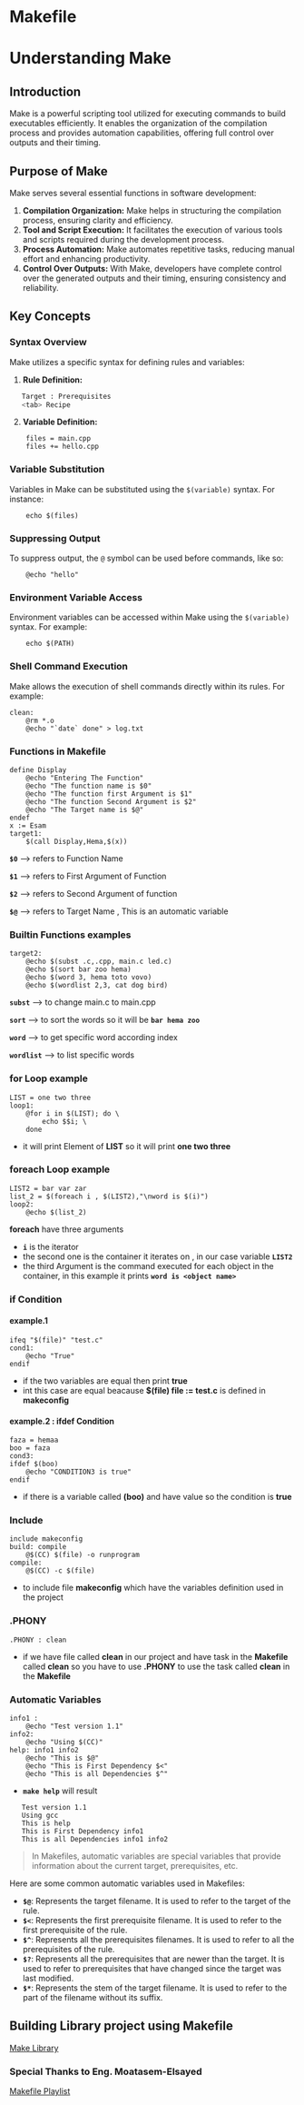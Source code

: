 # Makefile
# Understanding Make

## Introduction
Make is a powerful scripting tool utilized for executing commands to build executables efficiently. It enables the organization of the compilation process and provides automation capabilities, offering full control over outputs and their timing.

## Purpose of Make
Make serves several essential functions in software development:

1. **Compilation Organization:** Make helps in structuring the compilation process, ensuring clarity and efficiency.
2. **Tool and Script Execution:** It facilitates the execution of various tools and scripts required during the development process.
3. **Process Automation:** Make automates repetitive tasks, reducing manual effort and enhancing productivity.
4. **Control Over Outputs:** With Make, developers have complete control over the generated outputs and their timing, ensuring consistency and reliability.

## Key Concepts

### Syntax Overview
Make utilizes a specific syntax for defining rules and variables:

1. **Rule Definition:** 
 ```bash
    Target : Prerequisites
    <tab> Recipe
  ```
2. **Variable Definition:** 
```make
    files = main.cpp
    files += hello.cpp
```
### Variable Substitution
Variables in Make can be substituted using the `$(variable)` syntax. For instance:
```make
    echo $(files)
```
### Suppressing Output
To suppress output, the `@` symbol can be used before commands, like so:
```make
    @echo "hello"
```
### Environment Variable Access
Environment variables can be accessed within Make using the `$(variable)` syntax. For example:
```make
    echo $(PATH)
```
### Shell Command Execution
Make allows the execution of shell commands directly within its rules. For example:
```make
clean:
    @rm *.o
    @echo "`date` done" > log.txt
```
### Functions in Makefile
```make
define Display
	@echo "Entering The Function"
	@echo "The function name is $0"
	@echo "The function first Argument is $1"
	@echo "The function Second Argument is $2"
	@echo "The Target name is $@"
endef
x := Esam
target1:
	$(call Display,Hema,$(x))
```
**``$0``** --> refers to Function Name

**``$1``** --> refers to First Argument of Function

**``$2``** --> refers to Second Argument of function

**``$@``** --> refers to Target Name , This is an automatic variable

### Builtin Functions examples
```make 
target2:
	@echo $(subst .c,.cpp, main.c led.c)
	@echo $(sort bar zoo hema)
	@echo $(word 3, hema toto vovo)
	@echo $(wordlist 2,3, cat dog bird)
```
**``subst``** --> to change main.c to main.cpp

**``sort``** --> to sort the words so it will be **``bar hema zoo``**

**``word``** --> to get specific word according index

**``wordlist``** --> to list specific words
### for Loop example
```make
LIST = one two three
loop1:
	@for i in $(LIST); do \
		echo $$i; \
	done
```
 - it will print Element of **LIST** so it will print **one two three**
### foreach Loop example
```make
LIST2 = bar var zar
list_2 = $(foreach i , $(LIST2),"\nword is $(i)")
loop2:
	@echo $(list_2)
```
**foreach** have three arguments 
 - **``i``** is the iterator
 - the second one is the container it iterates on , in our case variable **``LIST2``** 
 - the third Argument is the command executed for each object in the container, in this example it prints **``word is <object name>``**

### if Condition
#### example.1
```make
ifeq "$(file)" "test.c"
cond1:
	@echo "True"
endif
```
 - if the two variables are equal then print **true** 
 - int this case are equal beacause **$(file) file := test.c** is defined in **makeconfig** 
#### example.2 : ifdef Condition
```make
faza = hemaa
boo = faza
cond3:
ifdef $(boo)
	@echo "CONDITION3 is true"
endif
```
 - if there is a variable called **(boo)** and have value so the condition is **true**
### Include 
```make 
include makeconfig
build: compile
	@$(CC) $(file) -o runprogram
compile:
	@$(CC) -c $(file)
```
 - to include file **makeconfig** which have the variables definition used in the project
### .PHONY
```make
.PHONY : clean
```
 - if we have file called **clean** in our project and have task in the **Makefile** called **clean** so you have to use **.PHONY** to use the task called **clean** in the **Makefile**
### Automatic Variables
```make 
info1 : 
	@echo "Test version 1.1"
info2:
	@echo "Using $(CC)"
help: info1 info2
	@echo "This is $@"
	@echo "This is First Dependency $<"
	@echo "This is all Dependencies $^"

```
 - **``make help``** will result
 ```
    Test version 1.1
    Using gcc
    This is help
    This is First Dependency info1
    This is all Dependencies info1 info2
```
> In Makefiles, automatic variables are special variables that provide information about the current target, prerequisites, etc.

Here are some common automatic variables used in Makefiles:

- **`$@`**: Represents the target filename. It is used to refer to the target of the rule.
- **`$<`**: Represents the first prerequisite filename. It is used to refer to the first prerequisite of the rule.
- **`$^`**: Represents all the prerequisites filenames. It is used to refer to all the prerequisites of the rule.
- **`$?`**: Represents all the prerequisites that are newer than the target. It is used to refer to prerequisites that have changed since the target was last modified.
- **`$*`**: Represents the stem of the target filename. It is used to refer to the part of the filename without its suffix.

## Building Library project using Makefile
[Make Library](https://github.com/IbrahimEsam27/Embedded-Linux/tree/main/8-%20Makefile/Make_Library)

### Special Thanks to Eng. Moatasem-Elsayed
[Makefile Playlist](https://youtube.com/playlist?list=PLkH1REggdbJpmQKm8Nu-H8R81_-c00fpB&si=8L2GfDWdDweAoRTo)
